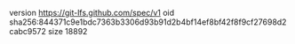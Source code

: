 version https://git-lfs.github.com/spec/v1
oid sha256:844371c9e1bdc7363b3306d93b91d2b4bf14ef8bf42f8f9cf27698d2cabc9572
size 18892
